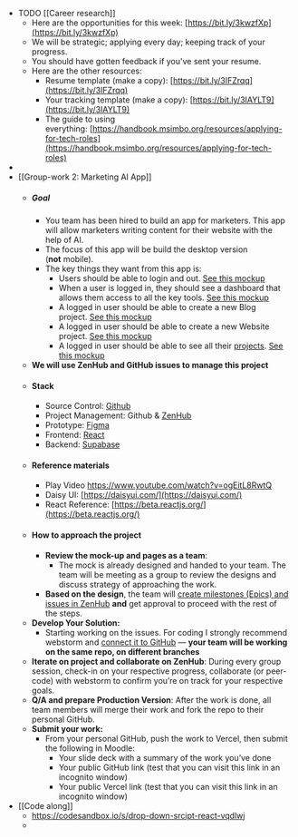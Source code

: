 - TODO [[Career research]]
	- Here are the opportunities for this week: [https://bit.ly/3kwzfXp](https://bit.ly/3kwzfXp)
	- We will be strategic; applying every day; keeping track of your progress.
	- You should have gotten feedback if you've sent your resume.
	- Here are the other resources:
		- Resume template (make a copy): [https://bit.ly/3IFZrqq](https://bit.ly/3IFZrqq)
		- Your tracking template (make a copy): [https://bit.ly/3IAYLT9](https://bit.ly/3IAYLT9)
		- The guide to using everything: [https://handbook.msimbo.org/resources/applying-for-tech-roles](https://handbook.msimbo.org/resources/applying-for-tech-roles)
-
- [[Group-work 2: Marketing AI App]]
	- ##### Goal
		- You team has been hired to build an app for marketers. This app will allow marketers writing content for their website with the help of AI.
		- The focus of this app will be build the desktop version (**not** mobile).
		- The key things they want from this app is:
			- Users should be able to login and out. [See this mockup](https://www.figma.com/file/HqawQyyPZjoW0XSOMIB19b/SEO-Copywriting-AI-Tools?node-id=420%3A34722&t=S5QbvnH1K95VsYNl-0)
			- When a user is logged in, they should see a dashboard that allows them access to all the key tools. [See this mockup](https://www.figma.com/file/HqawQyyPZjoW0XSOMIB19b/SEO-Copywriting-AI-Tools?node-id=421%3A37169&t=S5QbvnH1K95VsYNl-0)
			- A logged in user should be able to create a new Blog project. [See this mockup](https://www.figma.com/file/HqawQyyPZjoW0XSOMIB19b/SEO-Copywriting-AI-Tools?node-id=421%3A42059&t=S5QbvnH1K95VsYNl-0)
			- A logged in user should be able to create a new Website project. [See this mockup](https://www.figma.com/file/HqawQyyPZjoW0XSOMIB19b/SEO-Copywriting-AI-Tools?node-id=0%3A1&t=S5QbvnH1K95VsYNl-0)
			- A logged in user should be able to see all their [projects](https://programs.ulem.org/mod/folder/view.php?id=321). [See this mockup](https://www.figma.com/file/HqawQyyPZjoW0XSOMIB19b/SEO-Copywriting-AI-Tools?node-id=421%3A41208&t=S5QbvnH1K95VsYNl-0)
	- **We will use ZenHub and GitHub issues to manage this project**
	- #### Stack
		- Source Control: [Github](https://github.com/msimbo/ai-writer-app)
		- Project Management: Github & [ZenHub](https://app.zenhub.com/workspaces/f23c1---group-projects-6400b4701fdc560025f4ca78/board)
		- Prototype: [Figma](https://www.figma.com/file/HqawQyyPZjoW0XSOMIB19b/SEO-Copywriting-AI-Tools?node-id=421%3A41208&t=S5QbvnH1K95VsYNl-0)
		- Frontend: [React](https://beta.reactjs.org/)
		- Backend: [Supabase](https://supabase.com/docs)
	- #### Reference materials
		- Play Video https://www.youtube.com/watch?v=ogEitL8RwtQ
		- Daisy UI: [https://daisyui.com/](https://daisyui.com/)
		- React Reference: [https://beta.reactjs.org/](https://beta.reactjs.org/)
	- #### How to approach the project
		- **Review the mock-up and pages as a team**:
			- The mock is already designed and handed to your team. The team will be meeting as a group to review the designs and discuss strategy of approaching the work.
		- **Based on the design**, the team will [create milestones (Epics) and issues in ZenHub](https://app.zenhub.com/workspaces/f23c1---ai-marketing-app-6400b4701fdc560025f4ca78/board) **and** get approval to proceed with the rest of the steps.
	- **Develop Your Solution:**
		- Starting working on the issues. For coding I strongly recommend webstorm and [connect it to GitHub](https://www.google.com/url?sa=t&rct=j&q=&esrc=s&source=web&cd=&cad=rja&uact=8&ved=2ahUKEwiVtPDoiov9AhVDk4kEHcq4Az0QwqsBegQIDBAF&url=https%3A%2F%2Fwww.youtube.com%2Fwatch%3Fv%3DiV0iW8L6yt8&usg=AOvVaw3vCNj-5zjNSuWKcep-UDDf) — **your team will be working on the same repo, on different branches**
	- **Iterate on project and collaborate on ZenHub**: During every group session, check-in on your respective progress, collaborate (or peer-code) with webstorm to confirm you’re on track for your respective goals.
	- **Q/A and prepare Production Version**: After the work is done, all team members will merge their work and fork the repo to their personal GitHub.
	- **Submit your work:**
		- From your personal GitHub, push the work to Vercel, then submit the following in Moodle:
			- Your slide deck with a summary of the work you’ve done
			- Your public GitHub link (test that you can visit this link in an incognito window)
			- Your public Vercel link (test that you can visit this link in an incognito window)
- [[Code along]]
	- https://codesandbox.io/s/drop-down-srcipt-react-vqdlwj
	-
